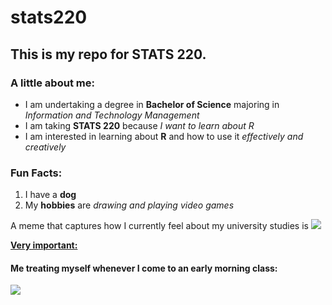 # stats220

<h2> This is my repo for STATS 220. </h2>

<h3> A little about me: </h3>

- I am undertaking a degree in **Bachelor of Science** majoring in *Information and Technology Management*
- I am taking **STATS 220** because *I want to learn about R*
- I am interested in learning about **R** and how to use it *effectively and creatively*

<h3>Fun Facts:</h3>

1. I have a **dog**
2. My **hobbies** are *drawing and playing video games*

A meme that captures how I currently feel about my university studies is ![](https://media.tenor.com/eobRu0D3lf4AAAAi/jamma-orb-jamma.gif)

[**Very important:**](https://youtu.be/dQw4w9WgXcQ?feature=shared)

<h4>Me treating myself whenever I come to an early morning class:</h4> 

![](https://c.tenor.com/_RzpIUqvsXAAAAAC/tenor.gif)
